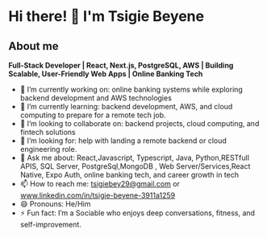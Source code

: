 # Hi there! 👋 I'm Tsigie Beyene
## About me


**Full-Stack Developer | React, Next.js, PostgreSQL, AWS | Building Scalable, User-Friendly Web Apps | Online Banking Tech** 

- 🔭 I’m currently working on: online banking systems while exploring backend development and AWS technologies
- 🌱 I’m currently learning: backend development, AWS, and cloud computing to prepare for a remote tech job.
- 👯 I’m looking to collaborate on: backend projects, cloud computing, and fintech solutions
- 🤔 I’m looking for: help with landing a remote backend or cloud engineering role.
- 💬 Ask me about: React,Javascript, Typescript, Java, Python,RESTfull APIS, SQL Server, PostgreSql,MongoDB , Web Server/Services,React Native, Expo Auth, online banking tech, and career growth in tech
- 📫 How to reach me: tsigiebey29@gmail.com or www.linkedin.com/in/tsigie-beyene-3911a1259
- 😄 Pronouns: He/Him
- ⚡ Fun fact: I’m a Sociable who enjoys deep conversations, fitness, and self-improvement.

